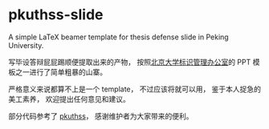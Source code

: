 # pkuthss-slide
A simple LaTeX beamer template for thesis defense slide in Peking University.

写毕设答辩屁屁踢顺便提取出来的产物，
按照[北京大学标识管理办公室](http://web5.pku.edu.cn/bs/xzzq/)的 PPT 模板之一进行了简单粗暴的山寨。

严格意义来说都算不上是一个 template，
不过应该将就可以用，
鉴于本人捉急的美工素养，
欢迎提出任何意见和建议。

部分代码参考了 [pkuthss](https://www.ctan.org/pkg/pkuthss)，
感谢维护者为大家带来的便利。
